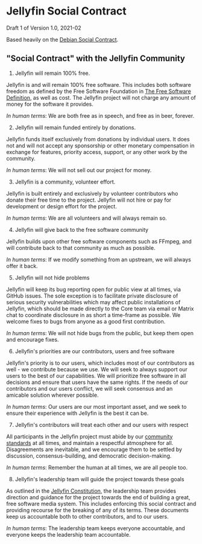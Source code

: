 # Jellyfin Social Contract

Draft 1 of Version 1.0, 2021-02

Based heavily on the [Debian Social Contract](https://www.debian.org/social_contract).

## "Social Contract" with the Jellyfin Community

1. Jellyfin will remain 100% free.

Jellyfin is and will remain 100% free software. This includes both software freedom as defined by the Free Software Foundation in [The Free Software Definition](https://www.gnu.org/philosophy/free-sw.html.en), as well as cost. The Jellyfin project will not charge any amount of money for the software it provides.

*In human terms*: We are both free as in speech, and free as in beer, forever.

2. Jellyfin will remain funded entirely by donations.

Jellyfin funds itself exclusively from donations by individual users. It does not and will not accept any sponsorship or other monetary compensation in exchange for features, priority access, support, or any other work by the community.

*In human terms*: We will not sell out our project for money.

3. Jellyfin is a community, volunteer effort.

Jellyfin is built entirely and exclusively by volunteer contributors who donate their free time to the project. Jellyfin will not hire or pay for development or design effort for the project.

*In human terms*: We are all volunteers and will always remain so.

4. Jellyfin will give back to the free software community 

Jellyfin builds upon other free software components such as FFmpeg, and will contribute back to that community as much as possible.

*In human terms*: If we modify something from an upstream, we will always offer it back.

5. Jellyfin will not hide problems

Jellyfin will keep its bug reporting open for public view at all times, via GitHub issues. The sole exception is to facilitate private disclosure of serious security vulnerabilities which may affect public installations of Jellyfin, which should be made directly to the Core team via email or Matrix chat to coordinate disclosure in as short a time-frame as possible. We welcome fixes to bugs from anyone as a good first contribution.

*In human terms*: We will not hide bugs from the public, but keep them open and encourage fixes.

6. Jellyfin's priorities are our contributors, users and free software

Jellyfin's priority is to our users, which includes most of our contributors as well - we contribute because we use. We will seek to always support our users to the best of our capabilities. We will prioritize free software in all decisions and ensure that users have the same rights. If the needs of our contributors and our users conflict, we will seek consensus and an amicable solution wherever possible.

*In human terms*: Our users are our most important asset, and we seek to ensure their experience with Jellyfin is the best it can be.

7. Jellyfin's contributors will treat each other and our users with respect

All participants in the Jellyfin project must abide by our [community standards](community-standards.md) at all times, and maintain a respectful atmosphere for all. Disagreements are inevitable, and we encourage them to be settled by discussion, consensus-building, and democratic decision-making.

*In human terms*: Remember the human at all times, we are all people too.

8. Jellyfin's leadership team will guide the project towards these goals

As outlined in the [Jellyfin Constitution](jellyfin-constitution.md), the leadership team provides direction and guidance for the project towards the end of building a great, free software media system. This includes enforcing this social contract and providing recourse for the breaking of any of its terms. These documents keep us accountable both to other contributors, and to our users.

*In human terms*: The leadership team keeps everyone accountable, and everyone keeps the leadership team accountable.
